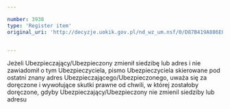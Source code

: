 ```yaml
---

number: 3938
type: 'Register item'
original_uri: 'http://decyzje.uokik.gov.pl/nd_wz_um.nsf/0/D87B419A886E0030C1257AB1002CD66F?OpenDocument'


---
```


Jeżeli Ubezpieczający/Ubezpieczony zmienił siedzibę lub adres i nie zawiadomił o tym Ubezpieczyciela, pismo Ubezpieczyciela skierowane pod ostatni znany adres Ubezpieczającego/Ubezpieczonego, uważa się za doręczone i wywołujące skutki prawne od chwili, w której zostałoby doręczone, gdyby Ubezpieczający/Ubezpieczony nie zmienil siedziby lub adresu
